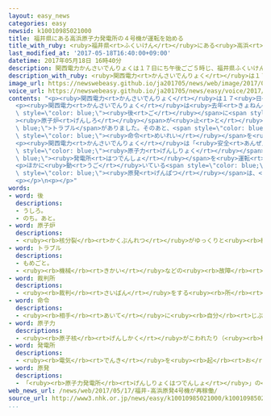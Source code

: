 ```yaml
---
layout: easy_news
categories: easy
newsid: k10010985021000
title: 福井県にある高浜原子力発電所の４号機が運転を始める
title_with_ruby: <ruby>福井県<rt>ふくいけん</rt></ruby>にある<ruby>高浜<rt>たかはま</rt></ruby><ruby>原子力発電所<rt>げんしりょくはつでんしょ</rt></ruby>の４<ruby>号機<rt>ごうき</rt></ruby>が<ruby>運転<rt>うんてん</rt></ruby>を<ruby>始<rt>はじ</rt></ruby>める
last_modified_at: '2017-05-18T16:40:00+09:00'
datetime: 2017年05月18日 16時40分
description: 関西電力かんさいでんりょくは１７日にち午後ごご５時じ、福井県ふくいけんにある高浜たかはま原子力発電所げんしりょくはつでんしょの４号機ごうきの運転うんてんを始はじめました。
description_with_ruby: <ruby>関西電力<rt>かんさいでんりょく</rt></ruby>は１７<ruby>日<rt>にち</rt></ruby><ruby>午後<rt>ごご</rt></ruby>５<ruby>時<rt>じ</rt></ruby>、<ruby>福井県<rt>ふくいけん</rt></ruby>にある<ruby>高浜<rt>たかはま</rt></ruby><ruby>原子力発電所<rt>げんしりょくはつでんしょ</rt></ruby>の４<ruby>号機<rt>ごうき</rt></ruby>の<ruby>運転<rt>うんてん</rt></ruby>を<ruby>始<rt>はじ</rt></ruby>めました。
image_url: https://newswebeasy.github.io/ja201705/news/web/image/2017/05/18/k10010985021000.jpg
voice_url: https://newswebeasy.github.io/ja201705/news/easy/voice/2017/05/18/k10010985021000.mp3
contents: "<p><ruby>関西電力<rt>かんさいでんりょく</rt></ruby>は１７<ruby>日<rt>にち</rt></ruby><ruby>午後<rt>ごご</rt></ruby>５<ruby>時<rt>じ</rt></ruby>、<ruby>福井県<rt>ふくいけん</rt></ruby>にある<ruby>高浜<rt>たかはま</rt></ruby><ruby>原子力発電所<rt>げんしりょくはつでんしょ</rt></ruby>の４<ruby>号機<rt>ごうき</rt></ruby>の<ruby>運転<rt>うんてん</rt></ruby>を<ruby>始<rt>はじ</rt></ruby>めました。４<ruby>号機<rt>ごうき</rt></ruby>は２２<ruby>日<rt>にち</rt></ruby>から<ruby>電気<rt>でんき</rt></ruby>を<ruby>作<rt>つく</rt></ruby>り<ruby>始<rt>はじ</rt></ruby>める<ruby>予定<rt>よてい</rt></ruby>です。</p>\n\
  <p><ruby>関西電力<rt>かんさいでんりょく</rt></ruby>は<ruby>去年<rt>きょねん</rt></ruby>２<ruby>月<rt>がつ</rt></ruby>にも４<ruby>号機<rt>ごうき</rt></ruby>の<ruby>運転<rt>うんてん</rt></ruby>を<ruby>始<rt>はじ</rt></ruby>めましたが、<ruby>３日<rt>みっか</rt></ruby><span\
  \ style=\"color: blue;\"><ruby>後<rt>ご</rt></ruby></span>に<span style=\"color: blue;\"\
  ><ruby>原子炉<rt>げんしろ</rt></ruby></span>が<ruby>止<rt>と</rt></ruby>まる<span style=\"color:\
  \ blue;\">トラブル</span>がありました。そのあと、<span style=\"color: blue;\"><ruby>裁判所<rt>さいばんしょ</rt></ruby></span>が４<ruby>号機<rt>ごうき</rt></ruby>を<ruby>運転<rt>うんてん</rt></ruby>しないように<span\
  \ style=\"color: blue;\"><ruby>命令<rt>めいれい</rt></ruby></span>を<ruby>出<rt>だ</rt></ruby>したため、４<ruby>号機<rt>ごうき</rt></ruby>は１<ruby>年<rt>ねん</rt></ruby>３か<ruby>月<rt>げつ</rt></ruby><ruby>止<rt>と</rt></ruby>まっていました。</p>\n\
  <p><ruby>関西電力<rt>かんさいでんりょく</rt></ruby>は「<ruby>安全<rt>あんぜん</rt></ruby>をいちばん<ruby>大切<rt>たいせつ</rt></ruby>に<ruby>考<rt>かんが</rt></ruby>えて、<span\
  \ style=\"color: blue;\"><ruby>原子力<rt>げんしりょく</rt></ruby></span><span style=\"color:\
  \ blue;\"><ruby>発電所<rt>はつでんしょ</rt></ruby></span>を<ruby>運転<rt>うんてん</rt></ruby>していきます」と<ruby>言<rt>い</rt></ruby>っています。</p>\n\
  <p>ほかに<ruby>動<rt>うご</rt></ruby>いている<span style=\"color: blue;\"><ruby>原発<rt>げんぱつ</rt></ruby></span>は、<ruby>鹿児島県<rt>かごしまけん</rt></ruby>にある<ruby>川内<rt>せんだい</rt></ruby><ruby>原発<rt>げんぱつ</rt></ruby>の２つと<ruby>愛媛県<rt>えひめけん</rt></ruby>にある<ruby>伊方<rt>いかた</rt></ruby><ruby>原発<rt>げんぱつ</rt></ruby>の１つです。<ruby>日本<rt>にっぽん</rt></ruby>で<ruby>動<rt>うご</rt></ruby>いている<span\
  \ style=\"color: blue;\"><ruby>原発<rt>げんぱつ</rt></ruby></span>は、<ruby>全部<rt>ぜんぶ</rt></ruby>で４つになりました。</p>\n\
  <p></p>\n<p></p>"
words:
- word: 後
  descriptions:
  - うしろ。
  - のち。あと。
- word: 原子炉
  descriptions:
  - <ruby><rb>核分裂</rb><rt>かくぶんれつ</rt></ruby>がゆっくりと<ruby><rb>続</rb><rt>つづ</rt></ruby>けて<ruby><rb>起</rb><rt>お</rt></ruby>こるように<ruby><rb>調節</rb><rt>ちょうせつ</rt></ruby>できる<ruby><rb>装置</rb><rt>そうち</rt></ruby>。そのときに<ruby><rb>出</rb><rt>で</rt></ruby>る<ruby><rb>熱</rb><rt>ねつ</rt></ruby>を<ruby><rb>発電</rb><rt>はつでん</rt></ruby>などに<ruby><rb>使</rb><rt>つか</rt></ruby>う。
- word: トラブル
  descriptions:
  - もめごと。
  - <ruby><rb>機械</rb><rt>きかい</rt></ruby>などの<ruby><rb>故障</rb><rt>こしょう</rt></ruby>。
- word: 裁判所
  descriptions:
  - <ruby><rb>裁判</rb><rt>さいばん</rt></ruby>をする<ruby><rb>所</rb><rt>ところ</rt></ruby>。<ruby><rb>最高</rb><rt>さいこう</rt></ruby><ruby><rb>裁判所</rb><rt>さいばんしょ</rt></ruby>・<ruby><rb>高等</rb><rt>こうとう</rt></ruby><ruby><rb>裁判所</rb><rt>さいばんしょ</rt></ruby>・<ruby><rb>地方裁判所</rb><rt>ちほうさいばんしょ</rt></ruby>・<ruby><rb>家庭</rb><rt>かてい</rt></ruby><ruby><rb>裁判所</rb><rt>さいばんしょ</rt></ruby>・<ruby><rb>簡易</rb><rt>かんい</rt></ruby><ruby><rb>裁判所</rb><rt>さいばんしょ</rt></ruby>がある。
- word: 命令
  descriptions:
  - <ruby><rb>相手</rb><rt>あいて</rt></ruby>に<ruby><rb>自分</rb><rt>じぶん</rt></ruby>の<ruby><rb>考</rb><rt>かんが</rt></ruby>えや<ruby><rb>仕事</rb><rt>しごと</rt></ruby>などを<ruby><rb>言</rb><rt>い</rt></ruby>いつけること。<ruby><rb>言</rb><rt>い</rt></ruby>いつけ。
- word: 原子力
  descriptions:
  - <ruby><rb>原子核</rb><rt>げんしかく</rt></ruby>がこわれたり（<ruby><rb>核分裂</rb><rt>かくぶんれつ</rt></ruby>）、とけあったり（<ruby><rb>核融合</rb><rt>かくゆうごう</rt></ruby>）するときに<ruby><rb>出</rb><rt>で</rt></ruby>る、ものすごく<ruby><rb>大</rb><rt>おお</rt></ruby>きな<ruby><rb>力</rb><rt>ちから</rt></ruby>と<ruby><rb>高</rb><rt>たか</rt></ruby>い<ruby><rb>熱</rb><rt>ねつ</rt></ruby>。<ruby><rb>原子</rb><rt>げんし</rt></ruby>エネルギー。
- word: 発電所
  descriptions:
  - <ruby><rb>電気</rb><rt>でんき</rt></ruby>を<ruby><rb>起</rb><rt>お</rt></ruby>こす<ruby><rb>所</rb><rt>ところ</rt></ruby>。
- word: 原発
  descriptions:
  - 「<ruby><rb>原子力発電所</rb><rt>げんしりょくはつでんしょ</rt></ruby>」の<ruby><rb>略</rb><rt>りゃく</rt></ruby>。
web_news_url: /news/web/2017/05/17/福井-高浜原発4号機が再稼働/
source_url: http://www3.nhk.or.jp/news/easy/k10010985021000/k10010985021000.html
...
```

